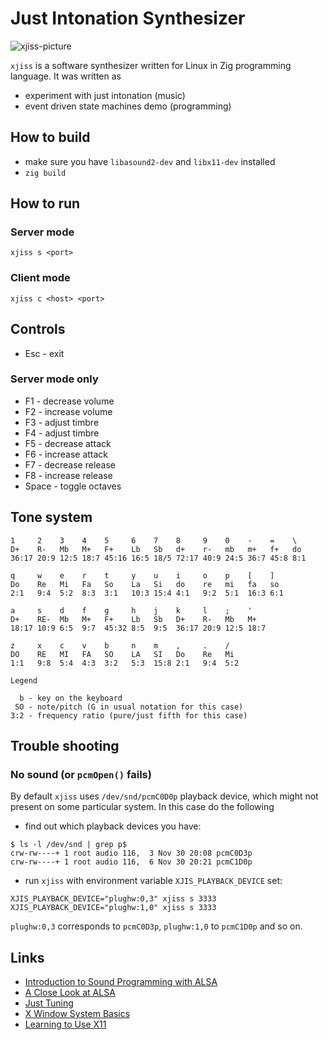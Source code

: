 # Just Intonation Synthesizer

![xjiss-picture](https://repository-images.githubusercontent.com/553664893/79559718-09db-4c89-b7c6-e80121ddf164)

`xjiss` is a software synthesizer written for Linux in Zig programming language.
It was written as

* experiment with just intonation (music)
* event driven state machines demo (programming)

## How to build

* make sure you have `libasound2-dev` and `libx11-dev` installed
* `zig build`

## How to run

### Server mode

`xjiss s <port>`

### Client mode

`xjiss c <host> <port>`

## Controls

* Esc - exit

### Server mode only
* F1 - decrease volume
* F2 - increase volume
* F3 - adjust timbre
* F4 - adjust timbre
* F5 - decrease attack
* F6 - increase attack
* F7 - decrease release
* F8 - increase release
* Space - toggle octaves

## Tone system

```
1     2    3    4    5     6    7    8     9    0    -    =    \
D+    R-   Mb   M+   F+    Lb   Sb   d+    r-   mb   m+   f+   do
36:17 20:9 12:5 18:7 45:16 16:5 18/5 72:17 40:9 24:5 36:7 45:8 8:1

q     w    e    r    t     y    u    i     o    p    [    ]
Do    Re   Mi   Fa   So    La   Si   do    re   mi   fa   so
2:1   9:4  5:2  8:3  3:1   10:3 15:4 4:1   9:2  5:1  16:3 6:1

a     s    d    f    g     h    j    k     l    ;    '
D+    RE-  Mb   M+   F+    Lb   Sb   D+    R-   Mb   M+
18:17 10:9 6:5  9:7  45:32 8:5  9:5  36:17 20:9 12:5 18:7

z     x    c    v    b     n    m    ,     .    /
DO    RE   MI   FA   SO    LA   SI   Do    Re   Mi
1:1   9:8  5:4  4:3  3:2   5:3  15:8 2:1   9:4  5:2

Legend

  b - key on the keyboard
 SO - note/pitch (G in usual notation for this case)
3:2 - frequency ratio (pure/just fifth for this case)
```

## Trouble shooting

### No sound (or `pcmOpen()` fails)

By default `xjiss` uses `/dev/snd/pcmC0D0p` playback device, which might not present
on some particular system. In this case do the following

* find out which playback devices you have:

```
$ ls -l /dev/snd | grep p$
crw-rw----+ 1 root audio 116,  3 Nov 30 20:08 pcmC0D3p
crw-rw----+ 1 root audio 116,  6 Nov 30 20:21 pcmC1D0p
```

* run `xjiss` with environment variable `XJIS_PLAYBACK_DEVICE` set:

```
XJIS_PLAYBACK_DEVICE="plughw:0,3" xjiss s 3333
XJIS_PLAYBACK_DEVICE="plughw:1,0" xjiss s 3333
```

`plughw:0,3` corresponds to `pcmC0D3p`, `plughw:1,0` to `pcmC1D0p` and so on.

## Links

* [Introduction to Sound Programming with ALSA](https://www.linuxjournal.com/article/6735)
* [A Close Look at ALSA](https://www.volkerschatz.com/noise/alsa.html)
* [Just Tuning](https://www.sfu.ca/sonic-studio-webdav/handbook/Just_Tuning.html)
* [X Window System Basics](https://magcius.github.io/xplain/article/x-basics.html)
* [Learning to Use X11](https://www.linuxjournal.com/article/4879)
